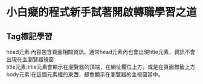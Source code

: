 <html>
  <body>
    <h1>小白癡的程式新手試著開啟轉職學習之道</h1>
    <h2>Tag標記學習</h2>
    <p> head元素:內容包含頁面相關資訊，通常head元素內也會出現title元素，資訊不會出現在主瀏覽器視窗</br>
        title元素:title元素會顯示在瀏覽器的頂端，在網址欄位上方，或是在頁面標籤上方</br>
        body元素:在這個元素裡的東西，都會顯示在瀏覽器的主視窗當中。

